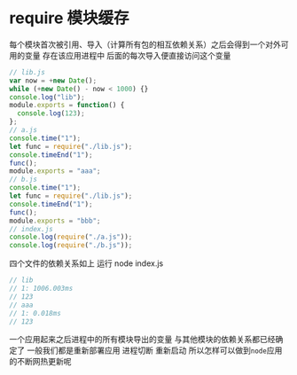 # require 模块缓存

每个模块首次被引用、导入（计算所有包的相互依赖关系）之后会得到一个对外可用的变量 存在该应用进程中
后面的每次导入便直接访问这个变量

```js
// lib.js
var now = +new Date();
while (+new Date() - now < 1000) {}
console.log("lib");
module.exports = function() {
  console.log(123);
};
// a.js
console.time("1");
let func = require("./lib.js");
console.timeEnd("1");
func();
module.exports = "aaa";
// b.js
console.time("1");
let func = require("./lib.js");
console.timeEnd("1");
func();
module.exports = "bbb";
// index.js
console.log(require("./a.js"));
console.log(require("./b.js"));
```

四个文件的依赖关系如上 运行 node index.js

```js
// lib
// 1: 1006.003ms
// 123
// aaa
// 1: 0.018ms
// 123
```

一个应用起来之后进程中的所有模块导出的变量 与其他模块的依赖关系都已经确定了
一般我们都是重新部署应用 进程切断 重新启动
所以怎样可以做到`node`应用的不断网热更新呢

